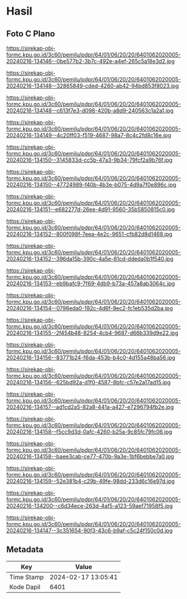# Hasil

## Foto C Plano

https://sirekap-obj-formc.kpu.go.id/3c60/pemilu/pdpr/64/01/06/20/20/6401062020005-20240216-134146--0be577b2-3b7c-492e-a4ef-265c5a18e3d2.jpg

https://sirekap-obj-formc.kpu.go.id/3c60/pemilu/pdpr/64/01/06/20/20/6401062020005-20240216-134148--32865849-cded-4260-ab42-94bd853f8023.jpg

https://sirekap-obj-formc.kpu.go.id/3c60/pemilu/pdpr/64/01/06/20/20/6401062020005-20240216-134148--c613f7e3-d098-420b-a8d9-240563c1a2a1.jpg

https://sirekap-obj-formc.kpu.go.id/3c60/pemilu/pdpr/64/01/06/20/20/6401062020005-20240216-134149--4c20ff03-f519-4687-98a7-8c4c2fd8c16e.jpg

https://sirekap-obj-formc.kpu.go.id/3c60/pemilu/pdpr/64/01/06/20/20/6401062020005-20240216-134150--3145833d-cc5b-47a3-9b34-79fcf2a9b76f.jpg

https://sirekap-obj-formc.kpu.go.id/3c60/pemilu/pdpr/64/01/06/20/20/6401062020005-20240216-134150--47724989-f40b-4b3e-b075-4d9a7f0e896c.jpg

https://sirekap-obj-formc.kpu.go.id/3c60/pemilu/pdpr/64/01/06/20/20/6401062020005-20240216-134151--e682277d-26ee-4d91-9560-35b5850815c0.jpg

https://sirekap-obj-formc.kpu.go.id/3c60/pemilu/pdpr/64/01/06/20/20/6401062020005-20240216-134152--800f098f-7eea-4e2c-9651-cfb82d8d1468.jpg

https://sirekap-obj-formc.kpu.go.id/3c60/pemilu/pdpr/64/01/06/20/20/6401062020005-20240216-134152--396da15b-390c-4a5e-81cd-ddeda0b1f540.jpg

https://sirekap-obj-formc.kpu.go.id/3c60/pemilu/pdpr/64/01/06/20/20/6401062020005-20240216-134153--eb9bafc9-7f69-4db9-b73a-457a8ab3064c.jpg

https://sirekap-obj-formc.kpu.go.id/3c60/pemilu/pdpr/64/01/06/20/20/6401062020005-20240216-134154--0796eda0-192c-4d6f-9ec2-fc1eb535d2ba.jpg

https://sirekap-obj-formc.kpu.go.id/3c60/pemilu/pdpr/64/01/06/20/20/6401062020005-20240216-134155--2f454b48-8254-4cb4-9687-d66b339d9e22.jpg

https://sirekap-obj-formc.kpu.go.id/3c60/pemilu/pdpr/64/01/06/20/20/6401062020005-20240216-134156--83771b24-f6da-453b-b4c0-4d155a48ba56.jpg

https://sirekap-obj-formc.kpu.go.id/3c60/pemilu/pdpr/64/01/06/20/20/6401062020005-20240216-134156--625bd92a-d1f0-4587-8bfc-c57e2a17ad15.jpg

https://sirekap-obj-formc.kpu.go.id/3c60/pemilu/pdpr/64/01/06/20/20/6401062020005-20240216-134157--ad1cd2a5-82a8-441a-a427-e7296794fb2e.jpg

https://sirekap-obj-formc.kpu.go.id/3c60/pemilu/pdpr/64/01/06/20/20/6401062020005-20240216-134158--f5cc9d3d-0afc-4260-b25a-9c85fc79fc06.jpg

https://sirekap-obj-formc.kpu.go.id/3c60/pemilu/pdpr/64/01/06/20/20/6401062020005-20240216-134158--baee3cab-ce77-470b-9a3e-1bf6bebbe7a0.jpg

https://sirekap-obj-formc.kpu.go.id/3c60/pemilu/pdpr/64/01/06/20/20/6401062020005-20240216-134159--52e381b4-c29b-49fe-98dd-233d6c16e97d.jpg

https://sirekap-obj-formc.kpu.go.id/3c60/pemilu/pdpr/64/01/06/20/20/6401062020005-20240216-134200--c6d34ece-263d-4af5-a123-59aef71958f5.jpg

https://sirekap-obj-formc.kpu.go.id/3c60/pemilu/pdpr/64/01/06/20/20/6401062020005-20240216-134147--3c351654-90f3-43c6-b9af-c5c24f150c0d.jpg


## Metadata

| Key        | Value               |
| ---------- | ------------------- |
| Time Stamp | 2024-02-17 13:05:41 |
| Kode Dapil | 6401                |



